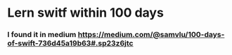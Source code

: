 # Lern switf within 100 days
### I found it in medium https://medium.com/@samvlu/100-days-of-swift-736d45a19b63#.sp23z6jtc
